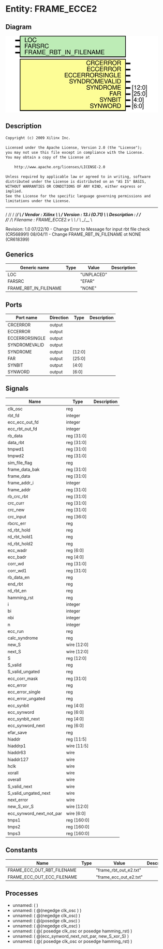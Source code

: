 # Entity: FRAME_ECCE2

## Diagram

![Diagram](FRAME_ECCE2.svg "Diagram")
## Description

    Copyright (c) 2009 Xilinx Inc.
 
    Licensed under the Apache License, Version 2.0 (the "License");
    you may not use this file except in compliance with the License.
    You may obtain a copy of the License at
 
        http://www.apache.org/licenses/LICENSE-2.0
 
    Unless required by applicable law or agreed to in writing, software
    distributed under the License is distributed on an "AS IS" BASIS,
    WITHOUT WARRANTIES OR CONDITIONS OF ANY KIND, either express or implied.
    See the License for the specific language governing permissions and
    limitations under the License.
   ____   ___
  /   /\/   / 
 /___/  \  /     Vendor      : Xilinx 
 \  \    \/      Version     : 13.i (O.71)
  \  \           Description : 
  /  /                      
 /__/   /\       Filename    : FRAME_ECCE2.v
 \  \  /  \ 
  \__\/\__ \                    
                                 
  Revision:		1.0
  07/22/10 - Change Error to Message for input rbt file check (CR568991)
  08/04/11 - Change FRAME_RBT_IN_FILENAME ot NONE (CR618399)
 
## Generics

| Generic name          | Type | Value      | Description |
| --------------------- | ---- | ---------- | ----------- |
| LOC                   |      | "UNPLACED" |             |
| FARSRC                |      | "EFAR"     |             |
| FRAME_RBT_IN_FILENAME |      | "NONE"     |             |
## Ports

| Port name      | Direction | Type   | Description |
| -------------- | --------- | ------ | ----------- |
| CRCERROR       | output    |        |             |
| ECCERROR       | output    |        |             |
| ECCERRORSINGLE | output    |        |             |
| SYNDROMEVALID  | output    |        |             |
| SYNDROME       | output    | [12:0] |             |
| FAR            | output    | [25:0] |             |
| SYNBIT         | output    | [4:0]  |             |
| SYNWORD        | output    | [6:0]  |             |
## Signals

| Name                     | Type         | Description |
| ------------------------ | ------------ | ----------- |
| clk_osc                  | reg          |             |
| rbt_fd                   | integer      |             |
| ecc_ecc_out_fd           | integer      |             |
| ecc_rbt_out_fd           | integer      |             |
| rb_data                  | reg [31:0]   |             |
| data_rbt                 | reg [31:0]   |             |
| tmpwd1                   | reg [31:0]   |             |
| tmpwd2                   | reg [31:0]   |             |
| sim_file_flag            | reg          |             |
| frame_data_bak           | reg [31:0]   |             |
| frame_data               | reg [31:0]   |             |
| frame_addr_i             | integer      |             |
| frame_addr               | reg [31:0]   |             |
| rb_crc_rbt               | reg [31:0]   |             |
| crc_curr                 | reg [31:0]   |             |
| crc_new                  | reg [31:0]   |             |
| crc_input                | reg [36:0]   |             |
| rbcrc_err                | reg          |             |
| rd_rbt_hold              | reg          |             |
| rd_rbt_hold1             | reg          |             |
| rd_rbt_hold2             | reg          |             |
| ecc_wadr                 | reg [6:0]    |             |
| ecc_badr                 | reg [4:0]    |             |
| corr_wd                  | reg [31:0]   |             |
| corr_wd1                 | reg [31:0]   |             |
| rb_data_en               | reg          |             |
| end_rbt                  | reg          |             |
| rd_rbt_en                | reg          |             |
| hamming_rst              | reg          |             |
| i                        | integer      |             |
| bi                       | integer      |             |
| nbi                      | integer      |             |
| n                        | integer      |             |
| ecc_run                  | reg          |             |
| calc_syndrome            | reg          |             |
| new_S                    | wire [12:0]  |             |
| next_S                   | wire [12:0]  |             |
| S                        | reg  [12:0]  |             |
| S_valid                  | reg          |             |
| S_valid_ungated          | reg          |             |
| ecc_corr_mask            | reg  [31:0]  |             |
| ecc_error                | reg          |             |
| ecc_error_single         | reg          |             |
| ecc_error_ungated        | reg          |             |
| ecc_synbit               | reg  [4:0]   |             |
| ecc_synword              | reg  [6:0]   |             |
| ecc_synbit_next          | reg  [4:0]   |             |
| ecc_synword_next         | reg  [6:0]   |             |
| efar_save                | reg          |             |
| hiaddr                   | reg   [11:5] |             |
| hiaddrp1                 | wire [11:5]  |             |
| hiaddr63                 | wire         |             |
| hiaddr127                | wire         |             |
| hclk                     | wire         |             |
| xorall                   | wire         |             |
| overall                  | wire         |             |
| S_valid_next             | wire         |             |
| S_valid_ungated_next     | wire         |             |
| next_error               | wire         |             |
| new_S_xor_S              | wire [12:0]  |             |
| ecc_synword_next_not_par | wire [6:0]   |             |
| tmps1                    | reg [160:0]  |             |
| tmps2                    | reg [160:0]  |             |
| tmps3                    | reg [160:0]  |             |
## Constants

| Name                       | Type | Value                  | Description |
| -------------------------- | ---- | ---------------------- | ----------- |
| FRAME_ECC_OUT_RBT_FILENAME |      | "frame_rbt_out_e2.txt" |             |
| FRAME_ECC_OUT_ECC_FILENAME |      | "frame_ecc_out_e2.txt" |             |
## Processes
- unnamed: (  )
- unnamed: ( @(negedge clk_osc ) )
- unnamed: ( @(negedge clk_osc) )
- unnamed: ( @(posedge clk_osc) )
- unnamed: ( @(negedge clk_osc) )
- unnamed: ( @( posedge clk_osc or posedge hamming_rst) )
- unnamed: ( @(ecc_synword_next_not_par, new_S_xor_S) )
- unnamed: ( @( posedge clk_osc or posedge hamming_rst) )
